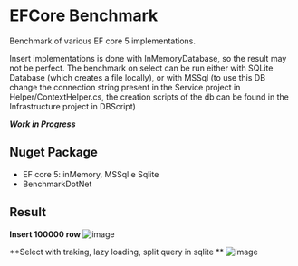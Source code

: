 # EFCore Benchmark
Benchmark of various EF core 5 implementations.

Insert implementations is done with InMemoryDatabase, so the result may not be perfect.
The benchmark on select can be run either with SQLite Database (which creates a file locally), or with MSSql (to use this DB change the connection string present in the Service project in Helper/ContextHelper.cs, the creation scripts of the db can be found in the Infrastructure project in DBScript)

_**Work in Progress**_

## Nuget Package
- EF core 5: inMemory, MSSql e Sqlite
- BenchmarkDotNet

## Result

**Insert 100000 row**
![image](https://user-images.githubusercontent.com/53993253/126069711-a3c80f8c-84c0-4ba0-9174-236079696df6.png)


**Select with traking, lazy loading, split query in sqlite **
![image](https://user-images.githubusercontent.com/53993253/126878583-2acee92f-7501-432e-ac96-c0722d56df20.png)

